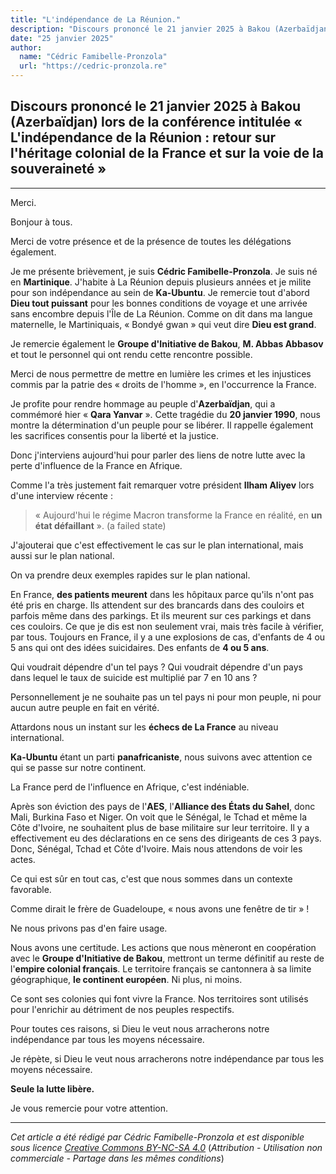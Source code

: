 ```yaml
---
title: "L'indépendance de La Réunion."
description: "Discours prononcé le 21 janvier 2025 à Bakou (Azerbaïdjan) lors de la conférence intitulée « L'indépendance de la Réunion : retour sur l'héritage colonial de la France et sur la voie de la souveraineté »"
date: "25 janvier 2025"
author:
  name: "Cédric Famibelle-Pronzola"
  url: "https://cedric-pronzola.re"
---
```


## Discours prononcé le 21 janvier 2025 à Bakou (Azerbaïdjan) lors de la conférence intitulée **« L'indépendance de la Réunion : retour sur l'héritage colonial de la France et sur la voie de la souveraineté »** 

---

Merci.

Bonjour à tous.

Merci de votre présence et de la présence de toutes les délégations également.

Je me présente brièvement, je suis **Cédric Famibelle-Pronzola**. Je suis né en **Martinique**. J'habite à La Réunion depuis plusieurs années et je milite pour son indépendance au sein de **Ka-Ubuntu**. Je remercie tout d'abord **Dieu tout puissant** pour les bonnes conditions de voyage et une arrivée sans encombre depuis l'Île de La Réunion. Comme on dit dans ma langue maternelle, le Martiniquais, « Bondyé gwan » qui veut dire **Dieu est grand**.

Je remercie également le **Groupe d'Initiative de Bakou**, **M. Abbas Abbasov** et tout le personnel qui ont rendu cette rencontre possible.

Merci de nous permettre de mettre en lumière les crimes et les injustices commis par la patrie des « droits de l'homme », en l'occurrence la France.

Je profite pour rendre hommage au peuple d'**Azerbaïdjan**, qui a commémoré hier « **Qara Yanvar** ». Cette tragédie du **20 janvier 1990**, nous montre la détermination d'un peuple pour se libérer. Il rappelle également les sacrifices consentis pour la liberté et la justice.

Donc j'interviens aujourd'hui pour parler des liens de notre lutte avec la perte d'influence de la France en Afrique.

Comme l'a très justement fait remarquer votre président **Ilham Aliyev** lors d'une interview récente :

> « Aujourd'hui le régime Macron transforme la France en réalité, en **un état défaillant** ». (a failed state)

J'ajouterai que c'est effectivement le cas sur le plan international, mais aussi sur le plan national.

On va prendre deux exemples rapides sur le plan national.

En France, **des patients meurent** dans les hôpitaux parce qu'ils n'ont pas été pris en charge. Ils attendent sur des brancards dans des couloirs et parfois même dans des parkings. Et ils meurent sur ces parkings et dans ces couloirs. Ce que je dis est non seulement vrai, mais très facile à vérifier, par tous. Toujours en France, il y a une explosions de cas, d'enfants de 4 ou 5 ans qui ont des idées suicidaires. Des enfants de **4 ou 5 ans**.

Qui voudrait dépendre d'un tel pays ? Qui voudrait dépendre d'un pays dans lequel le taux de suicide est multiplié par 7 en 10 ans ?

Personnellement je ne souhaite pas un tel pays ni pour mon peuple, ni pour aucun autre peuple en fait en vérité.

Attardons nous un instant sur les **échecs de La France** au niveau international.

**Ka-Ubuntu** étant un parti **panafricaniste**, nous suivons avec attention ce qui se passe sur notre continent.

La France perd de l'influence en Afrique, c'est indéniable.

Après son éviction des pays de l'**AES**, l'**Alliance des États du Sahel**, donc Mali, Burkina Faso et Niger. On voit que le Sénégal, le Tchad et même la Côte d'Ivoire, ne souhaitent plus de base militaire sur leur territoire. Il y a effectivement eu des déclarations en ce sens des dirigeants de ces 3 pays. Donc, Sénégal, Tchad et Côte d'Ivoire. Mais nous attendons de voir les actes.

Ce qui est sûr en tout cas, c'est que nous sommes dans un contexte favorable.

Comme dirait le frère de Guadeloupe, « nous avons une fenêtre de tir » !

Ne nous privons pas d'en faire usage.

Nous avons une certitude. Les actions que nous mèneront en coopération avec le **Groupe d'Initiative de Bakou**, mettront un terme définitif au reste de l'**empire colonial français**. Le territoire français se cantonnera à sa limite géographique, **le continent européen**. Ni plus, ni moins.

Ce sont ses colonies qui font vivre la France. Nos territoires sont utilisés pour l'enrichir au détriment de nos peuples respectifs.

Pour toutes ces raisons, si Dieu le veut nous arracherons notre indépendance par tous les moyens nécessaire.

Je répète, si Dieu le veut nous arracherons notre indépendance par tous les moyens nécessaire.

**Seule la lutte libère.**

Je vous remercie pour votre attention.

---

*Cet article a été rédigé par Cédric Famibelle-Pronzola et est disponible sous licence [Creative Commons BY-NC-SA 4.0](https://creativecommons.org/licenses/by-nc-sa/4.0/)* (_Attribution - Utilisation non commerciale - Partage dans les mêmes conditions_)